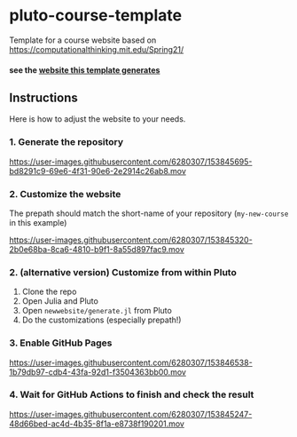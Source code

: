# pluto-course-template

Template for a course website based on https://computationalthinking.mit.edu/Spring21/

#### see the [website this template generates](https://fleckenstein-m.github.io/FINC462-662-SP2023)

## Instructions

Here is how to adjust the website to your needs.

### 1. Generate the repository

https://user-images.githubusercontent.com/6280307/153845695-bd8291c9-69e6-4f31-90e6-2e2914c26ab8.mov

### 2. Customize the website

The prepath should match the short-name of your repository (`my-new-course` in this example)

https://user-images.githubusercontent.com/6280307/153845320-2b0e68ba-8ca6-4810-b9f1-8a55d897fac9.mov

### 2. (alternative version) Customize from within Pluto

1. Clone the repo
2. Open Julia and Pluto
3. Open `newwebsite/generate.jl` from Pluto
4. Do the customizations (especially prepath!)

### 3. Enable GitHub Pages

https://user-images.githubusercontent.com/6280307/153846538-1b79db97-cdb4-43fa-92d1-f3504363bb00.mov

### 4. Wait for GitHub Actions to finish and check the result

https://user-images.githubusercontent.com/6280307/153845247-48d66bed-ac4d-4b35-8f1a-e8738f190201.mov
